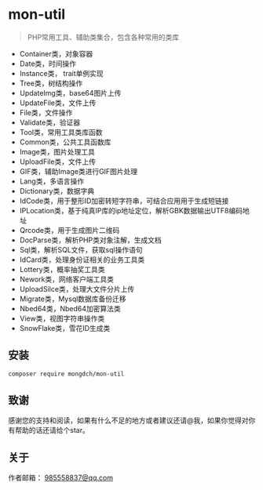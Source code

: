 # mon-util

> PHP常用工具、辅助类集合，包含各种常用的类库


* Container类，对象容器
* Date类，时间操作
* Instance类， trait单例实现
* Tree类，树结构操作
* UpdateImg类，base64图片上传
* UpdateFile类，文件上传
* File类，文件操作
* Validate类，验证器
* Tool类，常用工具类库函数
* Common类，公共工具函数库
* Image类，图片处理工具
* UploadFile类，文件上传
* GIF类，辅助Image类进行GIF图片处理
* Lang类，多语言操作
* Dictionary类，数据字典
* IdCode类，用于整形ID加密转短字符串，可结合应用用于生成短链接
* IPLocation类，基于纯真IP库的ip地址定位，解析GBK数据输出UTF8编码地址
* Qrcode类，用于生成图片二维码
* DocParse类，解析PHP类对象注解，生成文档
* Sql类，解析SQL文件，获取sql操作语句
* IdCard类，处理身份证相关的业务工具类
* Lottery类，概率抽奖工具类
* Nework类，网络客户端工具类
* UploadSilce类，处理大文件分片上传
* Migrate类，Mysql数据库备份迁移
* Nbed64类，Nbed64加密算法类
* View类，视图字符串操作类
* SnowFlake类，雪花ID生成类


## 安装

```bash
composer require mongdch/mon-util
```

## 致谢

感谢您的支持和阅读，如果有什么不足的地方或者建议还请@我，如果你觉得对你有帮助的话还请给个star。


## 关于

作者邮箱： 985558837@qq.com